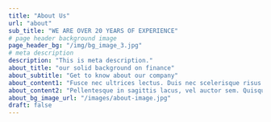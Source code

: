 ```yaml
---
title: "About Us"
url: "about"
sub_title: "WE ARE OVER 20 YEARS OF EXPERIENCE"
# page header background image
page_header_bg: "/img/bg_image_3.jpg"
# meta description
description: "This is meta description."
about_title: "our solid background on finance"
about_subtitle: "Get to know about our company"
about_content1: "Fusce nec ultrices lectus. Duis nec scelerisque risus. Ut id tempor turpis, ac dignissim ipsum. Nulla ullamcorper, ipsum vel condimentum congue, mi odio vehicula tellus, sit amet malesuada justo sem."
about_content2: "Pellentesque in sagittis lacus, vel auctor sem. Quisque eu quam eleifend, ullamcorper dui nec, luctus quam." 
about_bg_image_url: "/images/about-image.jpg"
draft: false
---
```



